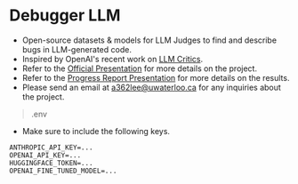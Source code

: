 # Debugger LLM

- Open-source datasets &amp; models for LLM Judges to find and describe bugs in LLM-generated code.
- Inspired by OpenAI's recent work on [LLM Critics](https://arxiv.org/pdf/2407.00215v1).
- Refer to the [Official Presentation](https://docs.google.com/presentation/d/1kBcw_uRyJTDYwrE0nUEGtP7x4EsKXjsfgM0WbpFz1Zw/edit?usp=sharing) for more details on the project.
- Refer to the [Progress Report Presentation](https://docs.google.com/presentation/d/1S2TYgG0smA5LjQ7vQYrH_FqS-ybOs-oV9TTronLDCtQ/edit?usp=sharing) for more details on the results.
- Please send an email at a362lee@uwaterloo.ca for any inquiries about the project.

> .env

- Make sure to include the following keys.
```
ANTHROPIC_API_KEY=...
OPENAI_API_KEY=...
HUGGINGFACE_TOKEN=...
OPENAI_FINE_TUNED_MODEL=...
```
